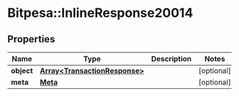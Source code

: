 # Bitpesa::InlineResponse20014

## Properties
Name | Type | Description | Notes
------------ | ------------- | ------------- | -------------
**object** | [**Array&lt;TransactionResponse&gt;**](TransactionResponse.md) |  | [optional] 
**meta** | [**Meta**](Meta.md) |  | [optional] 


